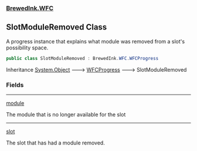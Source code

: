 ### [BrewedInk.WFC](BrewedInk_WFC.md 'BrewedInk.WFC')
## SlotModuleRemoved Class
A progress instance that explains what module was removed from a slot's possibility space.  
```csharp
public class SlotModuleRemoved : BrewedInk.WFC.WFCProgress
```

Inheritance [System.Object](https://docs.microsoft.com/en-us/dotnet/api/System.Object 'System.Object') &#129106; [WFCProgress](WFCProgress.md 'BrewedInk.WFC.WFCProgress') &#129106; SlotModuleRemoved  
### Fields

***
[module](SlotModuleRemoved_module.md 'BrewedInk.WFC.SlotModuleRemoved.module')

The module that is no longer available for the slot  

***
[slot](SlotModuleRemoved_slot.md 'BrewedInk.WFC.SlotModuleRemoved.slot')

The slot that has had a module removed.  
